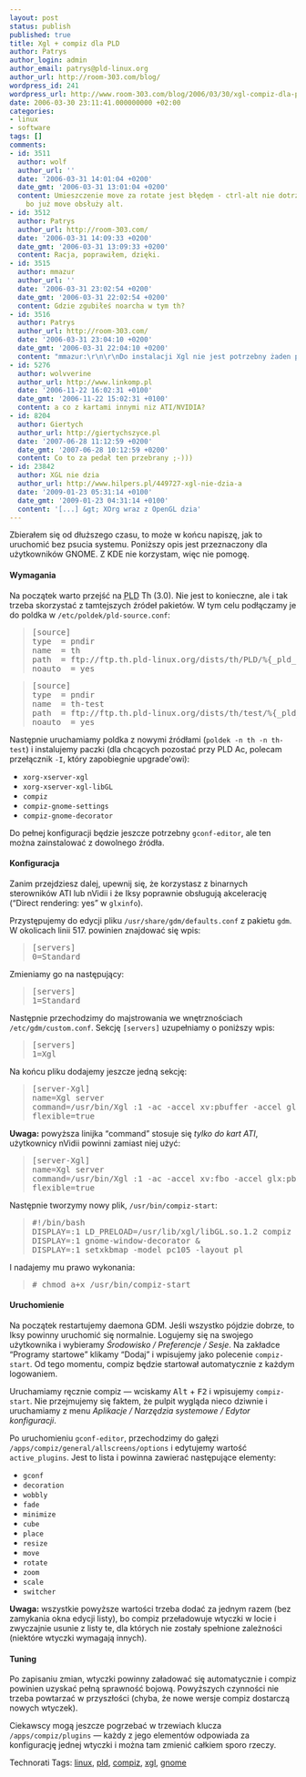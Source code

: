```yaml
---
layout: post
status: publish
published: true
title: Xgl + compiz dla PLD
author: Patrys
author_login: admin
author_email: patrys@pld-linux.org
author_url: http://room-303.com/blog/
wordpress_id: 241
wordpress_url: http://www.room-303.com/blog/2006/03/30/xgl-compiz-dla-pld/
date: 2006-03-30 23:11:41.000000000 +02:00
categories:
- linux
- software
tags: []
comments:
- id: 3511
  author: wolf
  author_url: ''
  date: '2006-03-31 14:01:04 +0200'
  date_gmt: '2006-03-31 13:01:04 +0200'
  content: Umieszczenie move za rotate jest błędęm - ctrl-alt nie dotrze do rotate,
    bo już move obsłuży alt.
- id: 3512
  author: Patrys
  author_url: http://room-303.com/
  date: '2006-03-31 14:09:33 +0200'
  date_gmt: '2006-03-31 13:09:33 +0200'
  content: Racja, poprawiłem, dzięki.
- id: 3515
  author: mmazur
  author_url: ''
  date: '2006-03-31 23:02:54 +0200'
  date_gmt: '2006-03-31 22:02:54 +0200'
  content: Gdzie zgubiłeś noarcha w tym th?
- id: 3516
  author: Patrys
  author_url: http://room-303.com/
  date: '2006-03-31 23:04:10 +0200'
  date_gmt: '2006-03-31 22:04:10 +0200'
  content: "mmazur:\r\n\r\nDo instalacji Xgl nie jest potrzebny żaden pakiet z noarch."
- id: 5276
  author: wolvverine
  author_url: http://www.linkomp.pl
  date: '2006-11-22 16:02:31 +0100'
  date_gmt: '2006-11-22 15:02:31 +0100'
  content: a co z kartami innymi niz ATI/NVIDIA?
- id: 8204
  author: Giertych
  author_url: http://giertychszyce.pl
  date: '2007-06-28 11:12:59 +0200'
  date_gmt: '2007-06-28 10:12:59 +0200'
  content: Co to za pedał ten przebrany ;-)))
- id: 23842
  author: XGL nie dzia
  author_url: http://www.hilpers.pl/449727-xgl-nie-dzia-a
  date: '2009-01-23 05:31:14 +0100'
  date_gmt: '2009-01-23 04:31:14 +0100'
  content: '[...] &gt; XOrg wraz z OpenGL dzia'
---
```

<p>Zbierałem się od dłuższego czasu, to może w końcu napiszę, jak to uruchomić bez psucia systemu. Poniższy opis jest przeznaczony dla użytkowników GNOME. Z KDE nie korzystam, więc nie pomogę.</p>

<h4>Wymagania</h4>

<p>Na początek warto przejść na <abbr title="PLD Linux Distribution">PLD</abbr> Th (3.0). Nie jest to konieczne, ale i tak trzeba skorzystać z tamtejszych źródeł pakietów. W tym celu podłączamy je do poldka w <code>/etc/poldek/pld-source.conf</code>:</p>

<blockquote><pre>[source]
type  = pndir
name  = th
path  = ftp://ftp.th.pld-linux.org/dists/th/PLD/%{_pld_arch}/RPMS/
noauto  = yes</pre></blockquote>

<blockquote><pre>[source]
type  = pndir
name  = th-test
path  = ftp://ftp.th.pld-linux.org/dists/th/test/%{_pld_arch}/RPMS/
noauto  = yes</pre></blockquote>

<p>Następnie uruchamiamy poldka z nowymi źródłami (<code>poldek -n th -n th-test</code>) i instalujemy paczki (dla chcących pozostać przy PLD Ac, polecam przełącznik <code>-I</code>, który zapobiegnie upgrade'owi):</p>

<ul>
<li><code>xorg-xserver-xgl</code></li>
<li><code>xorg-xserver-xgl-libGL</code></li>
<li><code>compiz</code></li>
<li><code>compiz-gnome-settings</code></li>
<li><code>compiz-gnome-decorator</code></li>
</ul>

<p>Do pełnej konfiguracji będzie jeszcze potrzebny <code>gconf-editor</code>, ale ten można zainstalować z dowolnego źródła.</p>

<h4>Konfiguracja</h4>

<p>Zanim przejdziesz dalej, upewnij się, że korzystasz z binarnych sterowników ATI lub nVidii i że Iksy poprawnie obsługują akcelerację (<q>Direct rendering: yes</q> w <code>glxinfo</code>).</p>

<p>Przystępujemy do edycji pliku <code>/usr/share/gdm/defaults.conf</code> z pakietu <code>gdm</code>. W okolicach linii 517. powinien znajdować się wpis:</p>

<blockquote><pre>[servers]
0=Standard</pre></blockquote>

<p>Zmieniamy go na następujący:</p>

<blockquote><pre>[servers]
1=Standard</pre></blockquote>

<p>Następnie przechodzimy do majstrowania we wnętrznościach <code>/etc/gdm/custom.conf</code>. Sekcję <code>[servers]</code> uzupełniamy o poniższy wpis:</p>

<blockquote><pre>[servers]
1=Xgl</pre></blockquote>

<p>Na końcu pliku dodajemy jeszcze jedną sekcję:</p>

<blockquote><pre>[server-Xgl]
name=Xgl server
command=/usr/bin/Xgl :1 -ac -accel xv:pbuffer -accel glx:pbuffer -fullscreen
flexible=true</pre></blockquote>

<p><strong>Uwaga:</strong> powyższa linijka <q>command</q> stosuje się <em>tylko do kart ATI</em>, użytkownicy nVidii powinni zamiast niej użyć:</p>

<blockquote><pre>[server-Xgl] 
name=Xgl server 
command=/usr/bin/Xgl :1 -ac -accel xv:fbo -accel glx:pbuffer -fullscreen
flexible=true</pre></blockquote>

<p>Następnie tworzymy nowy plik, <code>/usr/bin/compiz-start</code>:</p>

<blockquote><pre>#!/bin/bash
DISPLAY=:1 LD_PRELOAD=/usr/lib/xgl/libGL.so.1.2 compiz --replace gconf &amp;
DISPLAY=:1 gnome-window-decorator &amp;
DISPLAY=:1 setxkbmap -model pc105 -layout pl</pre></blockquote>

<p>I nadajemy mu prawo wykonania:</p>

<blockquote><pre># chmod a+x /usr/bin/compiz-start</pre></blockquote>

<h4>Uruchomienie</h4>

<p>Na początek restartujemy daemona GDM. Jeśli wszystko pójdzie dobrze, to Iksy powinny uruchomić się normalnie. Logujemy się na swojego użytkownika i wybieramy <em>Środowisko / Preferencje / Sesje</em>. Na zakładce <q>Programy startowe</q> klikamy <q>Dodaj</q> i wpisujemy jako polecenie <code>compiz-start</code>. Od tego momentu, compiz będzie startował automatycznie z każdym logowaniem.</p>

<p>Uruchamiamy ręcznie compiz — wciskamy <kbd>Alt</kbd> + <kbd>F2</kbd> i wpisujemy <code>compiz-start</code>. Nie przejmujemy się faktem, że pulpit wygląda nieco dziwnie i uruchamiamy z menu <em>Aplikacje / Narzędzia systemowe / Edytor konfiguracji</em>.</p>

<p>Po uruchomieniu <code>gconf-editor</code>, przechodzimy do gałęzi <code>/apps/compiz/general/allscreens/options</code> i edytujemy wartość <code>active_plugins</code>. Jest to lista i powinna zawierać następujące elementy:</p>

<ul>
<li><code>gconf</code></li>
<li><code>decoration</code></li>
<li><code>wobbly</code></li>
<li><code>fade</code></li>
<li><code>minimize</code></li>
<li><code>cube</code></li>
<li><code>place</code></li>
<li><code>resize</code></li>
<li><code>move</code></li>
<li><code>rotate</code></li>
<li><code>zoom</code></li>
<li><code>scale</code></li>
<li><code>switcher</code></li>
</ul>

<p><strong>Uwaga:</strong> wszystkie powyższe wartości trzeba dodać za jednym razem (bez zamykania okna edycji listy), bo compiz przeładowuje wtyczki w locie i zwyczajnie usunie z listy te, dla których nie zostały spełnione zależności (niektóre wtyczki wymagają innych).</p>

<h4>Tuning</h4>

<p>Po zapisaniu zmian, wtyczki powinny załadować się automatycznie i compiz powinien uzyskać pełną sprawność bojową. Powyższych czynności nie trzeba powtarzać w przyszłości (chyba, że nowe wersje compiz dostarczą nowych wtyczek).</p>

<p>Ciekawscy mogą jeszcze pogrzebać w trzewiach klucza <code>/apps/compiz/plugins</code> — każdy z jego elementów odpowiada za konfigurację jednej wtyczki i można tam zmienić całkiem sporo rzeczy.</p>

Technorati Tags: <a href="http://technorati.com/tag/linux" rel="tag">linux</a>, <a href="http://technorati.com/tag/pld" rel="tag">pld</a>, <a href="http://technorati.com/tag/compiz" rel="tag">compiz</a>, <a href="http://technorati.com/tag/xgl" rel="tag">xgl</a>, <a href="http://technorati.com/tag/gnome" rel="tag">gnome</a>
